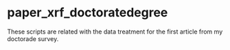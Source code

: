# paper_xrf_doctoratedegree
These scripts are related with the data treatment for the first article from my doctorade survey.
